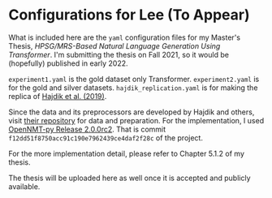 # Configurations for Lee (To Appear)

What is included here are the `yaml` configuration files for my Master's Thesis, _HPSG/MRS-Based Natural Language Generation Using Transformer_. I'm submitting the thesis on Fall 2021, so it would be (hopefully) published in early 2022.

`experiment1.yaml` is the gold dataset only Transformer. `experiment2.yaml` is for the gold and silver datasets. `hajdik_replication.yaml` is for making the replica of [Hajdik et al. (2019)](https://github.com/shlurbee/dmrs-text-generation-naacl2019). 

Since the data and its preprocessors are developed by Hajdik and others, visit [their repository](https://github.com/shlurbee/dmrs-text-generation-naacl2019) for data and preparation. For the implementation, I used [OpenNMT-py Release 2.0.0rc2](https://github.com/OpenNMT/OpenNMT-py/releases/tag/2.0.0rc2). That is commit `f12dd51f8750acc91c190e7962439ce4daf2f28c` of the project. 

For the more implementation detail, please refer to Chapter 5.1.2 of my thesis.

The thesis will be uploaded here as well once it is accepted and publicly available. 
